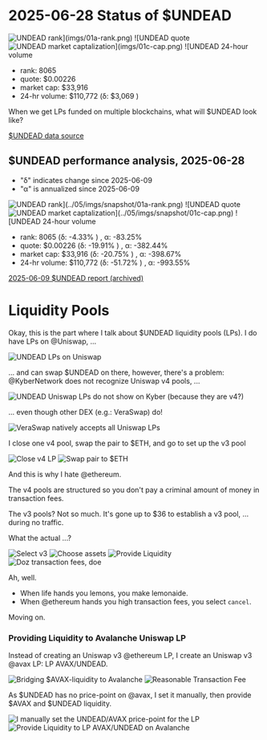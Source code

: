 # 2025-06-28 Status of $UNDEAD 

![$UNDEAD rank](imgs/01a-rank.png) 
![$UNDEAD quote](imgs/01b-quote.png) 
![$UNDEAD market captalization](imgs/01c-cap.png) 
![$UNDEAD 24-hour volume](imgs/01d-vol.png) 

* rank: 8065 
* quote: $0.00226 
* market cap: $33,916 
* 24-hr volume: $110,772 (δ: $3,069 ) 

When we get LPs funded on multiple blockchains, what will $UNDEAD look like? 

[$UNDEAD data source](https://www.coingecko.com/en/coins/undead-blocks) 
## $UNDEAD performance analysis, 2025-06-28 

* "δ" indicates change since 2025-06-09 
* "α" is annualized since 2025-06-09 

![$UNDEAD rank](../05/imgs/snapshot/01a-rank.png) 
![$UNDEAD quote](../05/imgs/snapshot/01b-quote.png) 
![$UNDEAD market captalization](../05/imgs/snapshot/01c-cap.png) 
![$UNDEAD 24-hour volume](../05/imgs/snapshot/01d-vol.png) 

* rank: 8065 (δ: -4.33% ) , α: -83.25% 
* quote: $0.00226 (δ: -19.91% ) , α: -382.44% 
* market cap: $33,916 (δ: -20.75% ) , α: -398.67% 
* 24-hr volume: $110,772 (δ: -51.72% ) , α: -993.55% 

[2025-06-09 $UNDEAD report (archived)](https://github.com/pivoteur/biz/tree/main/blog/2025/06/05) 

# Liquidity Pools

Okay, this is the part where I talk about $UNDEAD liquidity pools (LPs). I do have LPs on @Uniswap, ...

![UNDEAD LPs on Uniswap](imgs/02a-uniswap-v4-lps.png)

... and can swap $UNDEAD on there, however, there's a problem: @KyberNetwork does not recognize Uniswap v4 pools, ...

![UNDEAD Uniswap LPs do not show on Kyber (because they are v4?)](imgs/02b-not-on-kyber.png)

... even though other DEX (e.g.: VeraSwap) do!

![VeraSwap natively accepts all Uniswap LPs](imgs/02c-but-on-veraswap.png)

I close one v4 pool, swap the pair to $ETH, and go to set up the v3 pool

![Close v4 LP](imgs/03a-close-v4-lp.png)
![Swap pair to $ETH](imgs/03b-swap-to-eth.png)

And this is why I hate @ethereum.

The v4 pools are structured so you don't pay a criminal amount of money in transaction fees.

The v3 pools? Not so much. It's gone up to $36 to establish a v3 pool, ... during no traffic.

What the actual ...?

![Select v3](imgs/04a-select-v3.png)
![Choose assets](imgs/04b-choose-assets.png)
![Provide Liquidity](imgs/04c-provide-liquidity.png)
![Doz transaction fees, doe](imgs/04d-criminal-transaction-fees.png)

Ah, well.

* When life hands you lemons, you make lemonaide.
* When @ethereum hands you high transaction fees, you select `cancel`.

Moving on.

### Providing Liquidity to Avalanche Uniswap LP

Instead of creating an Uniswap v3 @ethereum LP, I create an Uniswap v3 @avax LP: LP AVAX/UNDEAD.

![Bridging $AVAX-liquidity to Avalanche](imgs/05a-bridge-avax.png)
![Reasonable Transaction Fee](imgs/05b-tx-fee.png)

As $UNDEAD has no price-point on @avax, I set it manually, then provide $AVAX and $UNDEAD liquidity. 

![I manually set the UNDEAD/AVAX price-point for the LP](imgs/05c-set-price.png)
![Provide Liquidity to LP AVAX/UNDEAD on Avalanche](imgs/05d-provide-liquidity.png)

